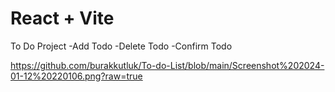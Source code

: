 # React + Vite
To Do Project 
-Add Todo
-Delete Todo
-Confirm Todo

https://github.com/burakkutluk/To-do-List/blob/main/Screenshot%202024-01-12%20220106.png?raw=true
